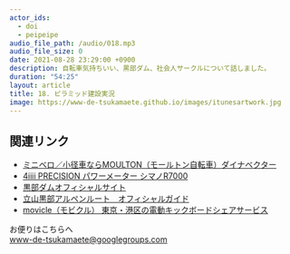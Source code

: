 ```yaml
---
actor_ids:
  - doi
  - peipeipe
audio_file_path: /audio/018.mp3
audio_file_size: 0
date: 2021-08-28 23:29:00 +0900
description: 自転車気持ちいい、黒部ダム、社会人サークルについて話しました。
duration: "54:25"
layout: article
title: 18. ピラミッド建設実況
image: https://www-de-tsukamaete.github.io/images/itunesartwork.jpg
---
```



## 関連リンク
- [ミニベロ／小径車ならMOULTON（モールトン自転車）ダイナベクター](https://www.dynavector.co.jp/am/)
- [4iiii PRECISION パワーメーター シマノR7000](https://www.amazon.co.jp/dp/B07ZMFC4P5)
- [黒部ダムオフィシャルサイト](https://www.kurobe-dam.com/)
- [立山黒部アルペンルート　オフィシャルガイド](https://www.alpen-route.com/index.php)
- [movicle（モビクル）  東京・港区の電動キックボードシェアサービス](https://movicle.jp/)

お便りはこちらへ<br/>
www-de-tsukamaete@googlegroups.com